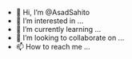 - 👋 Hi, I’m @AsadSahito
- 👀 I’m interested in ...
- 🌱 I’m currently learning ...
- 💞️ I’m looking to collaborate on ...
- 📫 How to reach me ...

<!---
AsadSahito/AsadSahito is a ✨ special ✨ repository because its `README.md` (this file) appears on your GitHub profile.
You can click the Preview link to take a look at your changes.
--->

